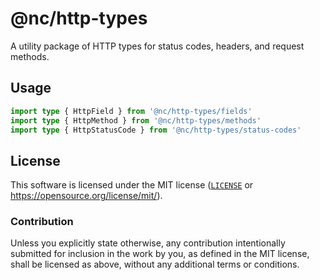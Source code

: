 # @nc/http-types

A utility package of HTTP types for status codes, headers, and request methods.

## Usage

```ts
import type { HttpField } from '@nc/http-types/fields'
import type { HttpMethod } from '@nc/http-types/methods'
import type { HttpStatusCode } from '@nc/http-types/status-codes'
```

## License

This software is licensed under the MIT license ([`LICENSE`](./LICENSE) or <https://opensource.org/license/mit/>).

### Contribution

Unless you explicitly state otherwise, any contribution intentionally submitted
for inclusion in the work by you, as defined in the MIT license, shall be
licensed as above, without any additional terms or conditions.
